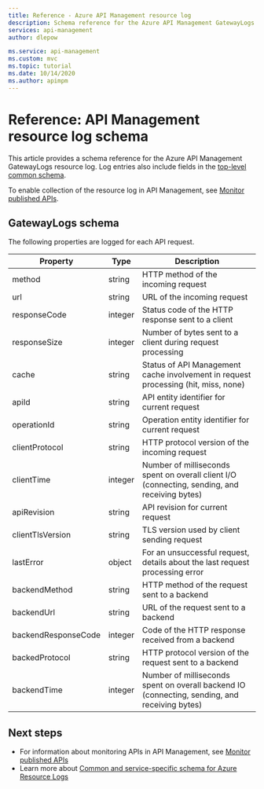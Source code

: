 ```yaml
---
title: Reference - Azure API Management resource log
description: Schema reference for the Azure API Management GatewayLogs resource log
services: api-management
author: dlepow

ms.service: api-management
ms.custom: mvc
ms.topic: tutorial
ms.date: 10/14/2020
ms.author: apimpm
---
```

# Reference: API Management resource log schema

This article provides a schema reference for the Azure API Management GatewayLogs resource log. Log entries also include fields in the [top-level common schema](../azure-monitor/essentials/resource-logs-schema.md#top-level-common-schema).

To enable collection of the resource log in API Management, see [Monitor published APIs](api-management-howto-use-azure-monitor.md#resource-logs).

## GatewayLogs schema

The following properties are logged for each API request.

| Property  | Type | Description |
| ------------- | ------------- | ------------- |
| method | string | HTTP method of the incoming request |
| url | string | URL of the incoming request |
| responseCode | integer | Status code of the HTTP response sent to a client |
| responseSize | integer | Number of bytes sent to a client during request processing | 
| cache | string | Status of API Management cache involvement in request processing (hit, miss, none) | 
| apiId | string | API entity identifier for current request | 
| operationId | string | Operation entity identifier for current request | 
| clientProtocol | string | HTTP protocol version of the incoming request |
| clientTime | integer | Number of milliseconds spent on overall client I/O (connecting, sending, and receiving bytes) | 
| apiRevision | string | API revision for current request | 
| clientTlsVersion| string | TLS version used by client sending request |
| lastError | object | For an unsuccessful request, details about the last request processing error | 
| backendMethod | string | HTTP method of the request sent to a backend |
| backendUrl | string | URL of the request sent to a backend |
| backendResponseCode | integer | Code of the HTTP response received from a backend |
| backedProtocol | string | HTTP protocol version of the request sent to a backend |
| backendTime | integer | Number of milliseconds spent on overall backend IO (connecting, sending, and receiving bytes) | 


## Next steps

* For information about monitoring APIs in API Management, see [Monitor published APIs](api-management-howto-use-azure-monitor.md)
* Learn more about [Common and service-specific schema for Azure Resource Logs](../azure-monitor/essentials/resource-logs-schema.md)

